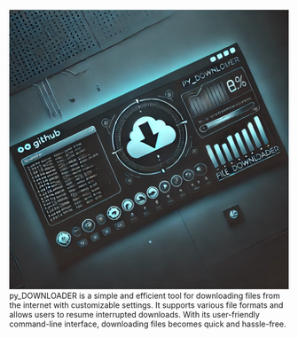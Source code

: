 ![py_downloader Banner](https://raw.githubusercontent.com/1tsovaelena1/py_downloader/refs/heads/main/2.webp)
py_DOWNLOADER is a simple and efficient tool for downloading files from the internet with customizable settings.
It supports various file formats and allows users to resume interrupted downloads.
With its user-friendly command-line interface, downloading files becomes quick and hassle-free.

